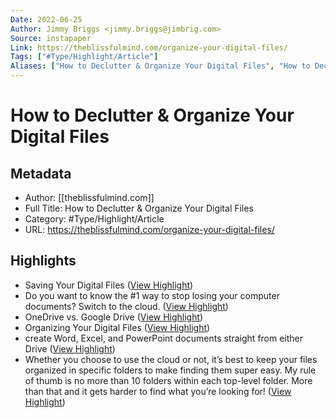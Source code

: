 ```yaml
---
Date: 2022-06-25
Author: Jimmy Briggs <jimmy.briggs@jimbrig.com>
Source: instapaper
Link: https://theblissfulmind.com/organize-your-digital-files/
Tags: ["#Type/Highlight/Article"]
Aliases: ["How to Declutter & Organize Your Digital Files", "How to Declutter & Organize Your Digital Files"]
---
```

# How to Declutter & Organize Your Digital Files

## Metadata
- Author: [[theblissfulmind.com]]
- Full Title: How to Declutter & Organize Your Digital Files
- Category: #Type/Highlight/Article
- URL: https://theblissfulmind.com/organize-your-digital-files/

## Highlights
- Saving Your Digital Files ([View Highlight](https://instapaper.com/read/1322162567/14379808))
- Do you want to know the #1 way to stop losing your computer documents? Switch to the cloud. ([View Highlight](https://instapaper.com/read/1322162567/14379810))
- OneDrive vs. Google Drive ([View Highlight](https://instapaper.com/read/1322162567/14379832))
- Organizing Your Digital Files ([View Highlight](https://instapaper.com/read/1322162567/14379838))
- create Word, Excel, and PowerPoint documents straight from either Drive ([View Highlight](https://instapaper.com/read/1322162567/14379841))
- Whether you choose to use the cloud or not, it’s best to keep your files organized in specific folders to make finding them super easy. My rule of thumb is no more than 10 folders within each top-level folder. More than that and it gets harder to find what you’re looking for! ([View Highlight](https://instapaper.com/read/1322162567/14379845))
